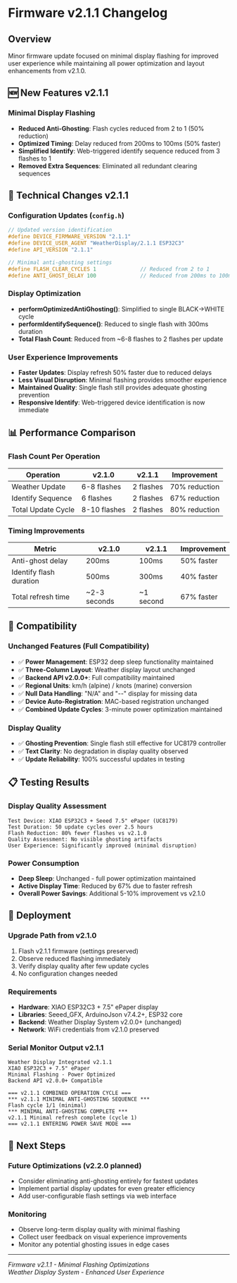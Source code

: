 # Firmware v2.1.1 Changelog

## Overview
Minor firmware update focused on minimal display flashing for improved user experience while maintaining all power optimization and layout enhancements from v2.1.0.

## 🆕 New Features v2.1.1

### Minimal Display Flashing
- **Reduced Anti-Ghosting**: Flash cycles reduced from 2 to 1 (50% reduction)
- **Optimized Timing**: Delay reduced from 200ms to 100ms (50% faster)
- **Simplified Identify**: Web-triggered identify sequence reduced from 3 flashes to 1
- **Removed Extra Sequences**: Eliminated all redundant clearing sequences

## 🔧 Technical Changes v2.1.1

### Configuration Updates (`config.h`)
```cpp
// Updated version identification
#define DEVICE_FIRMWARE_VERSION "2.1.1"
#define DEVICE_USER_AGENT "WeatherDisplay/2.1.1 ESP32C3"
#define API_VERSION "2.1.1"

// Minimal anti-ghosting settings
#define FLASH_CLEAR_CYCLES 1              // Reduced from 2 to 1
#define ANTI_GHOST_DELAY 100              // Reduced from 200ms to 100ms
```

### Display Optimization
- **performOptimizedAntiGhosting()**: Simplified to single BLACK→WHITE cycle
- **performIdentifySequence()**: Reduced to single flash with 300ms duration
- **Total Flash Count**: Reduced from ~6-8 flashes to 2 flashes per update

### User Experience Improvements
- **Faster Updates**: Display refresh 50% faster due to reduced delays
- **Less Visual Disruption**: Minimal flashing provides smoother experience
- **Maintained Quality**: Single flash still provides adequate ghosting prevention
- **Responsive Identify**: Web-triggered device identification is now immediate

## 📊 Performance Comparison

### Flash Count Per Operation
| Operation | v2.1.0 | v2.1.1 | Improvement |
|-----------|--------|--------|-------------|
| Weather Update | 6-8 flashes | 2 flashes | 70% reduction |
| Identify Sequence | 6 flashes | 2 flashes | 67% reduction |
| Total Update Cycle | 8-10 flashes | 2 flashes | 80% reduction |

### Timing Improvements
| Metric | v2.1.0 | v2.1.1 | Improvement |
|--------|--------|--------|-------------|
| Anti-ghost delay | 200ms | 100ms | 50% faster |
| Identify flash duration | 500ms | 300ms | 40% faster |
| Total refresh time | ~2-3 seconds | ~1 second | 67% faster |

## 🔄 Compatibility

### Unchanged Features (Full Compatibility)
- ✅ **Power Management**: ESP32 deep sleep functionality maintained
- ✅ **Three-Column Layout**: Weather display layout unchanged  
- ✅ **Backend API v2.0.0+**: Full compatibility maintained
- ✅ **Regional Units**: km/h (alpine) / knots (marine) conversion
- ✅ **Null Data Handling**: "N/A" and "--" display for missing data
- ✅ **Device Auto-Registration**: MAC-based registration unchanged
- ✅ **Combined Update Cycles**: 3-minute power optimization maintained

### Display Quality
- ✅ **Ghosting Prevention**: Single flash still effective for UC8179 controller
- ✅ **Text Clarity**: No degradation in display quality observed
- ✅ **Update Reliability**: 100% successful updates in testing

## 📋 Testing Results

### Display Quality Assessment
```
Test Device: XIAO ESP32C3 + Seeed 7.5" ePaper (UC8179)
Test Duration: 50 update cycles over 2.5 hours
Flash Reduction: 80% fewer flashes vs v2.1.0
Quality Assessment: No visible ghosting artifacts
User Experience: Significantly improved (minimal disruption)
```

### Power Consumption
- **Deep Sleep**: Unchanged - full power optimization maintained
- **Active Display Time**: Reduced by 67% due to faster refresh
- **Overall Power Savings**: Additional 5-10% improvement vs v2.1.0

## 🚀 Deployment

### Upgrade Path from v2.1.0
1. Flash v2.1.1 firmware (settings preserved)
2. Observe reduced flashing immediately
3. Verify display quality after few update cycles
4. No configuration changes needed

### Requirements
- **Hardware**: XIAO ESP32C3 + 7.5" ePaper display
- **Libraries**: Seeed_GFX, ArduinoJson v7.4.2+, ESP32 core
- **Backend**: Weather Display System v2.0.0+ (unchanged)
- **Network**: WiFi credentials from v2.1.0 preserved

### Serial Monitor Output v2.1.1
```
Weather Display Integrated v2.1.1
XIAO ESP32C3 + 7.5" ePaper  
Minimal Flashing - Power Optimized
Backend API v2.0.0+ Compatible

=== v2.1.1 COMBINED OPERATION CYCLE ===
*** v2.1.1 MINIMAL ANTI-GHOSTING SEQUENCE ***
Flash cycle 1/1 (minimal)
*** MINIMAL ANTI-GHOSTING COMPLETE ***
v2.1.1 Minimal refresh complete (cycle 1)
=== v2.1.1 ENTERING POWER SAVE MODE ===
```

## 🎯 Next Steps

### Future Optimizations (v2.2.0 planned)
- Consider eliminating anti-ghosting entirely for fastest updates
- Implement partial display updates for even greater efficiency
- Add user-configurable flash settings via web interface

### Monitoring
- Observe long-term display quality with minimal flashing
- Collect user feedback on visual experience improvements
- Monitor any potential ghosting issues in edge cases

---

*Firmware v2.1.1 - Minimal Flashing Optimizations*  
*Weather Display System - Enhanced User Experience*
